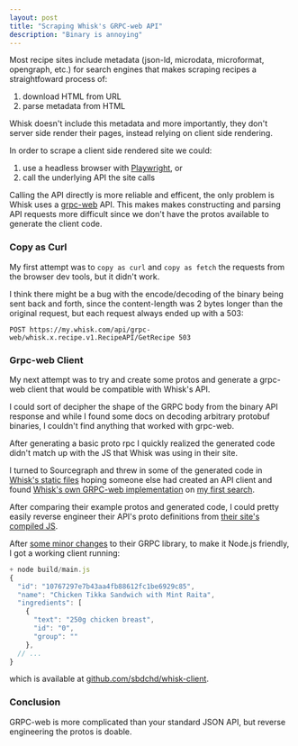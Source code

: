 ```yaml
---
layout: post
title: "Scraping Whisk's GRPC-web API"
description: "Binary is annoying"
---
```


Most recipe sites include metadata (json-ld, microdata, microformat, opengraph, etc.) for search engines that makes scraping recipes a straightfoward process of:

1. download HTML from URL
2. parse metadata from HTML

Whisk doesn't include this metadata and more importantly, they don't server side render their pages, instead relying on client side rendering.

In order to scrape a client side rendered site we could:

1. use a headless browser with [Playwright](https://playwright.dev), or
2. call the underlying API the site calls

Calling the API directly is more reliable and efficent, the only problem is Whisk uses a [grpc-web](https://github.com/grpc/grpc-web) API.
This makes makes constructing and parsing API requests more difficult since we don't have the protos available to generate the client code.

### Copy as Curl

My first attempt was to `copy as curl` and `copy as fetch` the requests from the browser dev tools, but it didn't work.

I think there might be a bug with the encode/decoding of the binary being sent back and forth, since the content-length was 2 bytes longer than the original request, but each request always ended up with a 503:

```
POST https://my.whisk.com/api/grpc-web/whisk.x.recipe.v1.RecipeAPI/GetRecipe 503
```

### Grpc-web Client

My next attempt was to try and create some protos and generate a grpc-web client that would be compatible with Whisk's API.

I could sort of decipher the shape of the GRPC body from the binary API response and while I found some docs on decoding arbitrary protobuf binaries, I couldn't find anything that worked with grpc-web.

After generating a basic proto rpc I quickly realized the generated code didn't match up with the JS that Whisk was using in their site.

I turned to Sourcegraph and threw in some of the generated code in [Whisk's static files](https://web.archive.org/web/20230202031301/https://cdn.whisk.com/web/web-app/production/assets/main-c8d4e63e.4af129447c71efadc18e.js) hoping someone else had created an API client and found [Whisk's own GRPC-web implementation](https://github.com/whisklabs/grpc-ts/blob/master/tests/proto/esm.js) on [my first search](https://sourcegraph.com/search?q=context:global+%5B1%2C+%22name%22%2C+%22string%22%2C+1%5D%2C&patternType=standard&sm=1&groupBy=repo).

After comparing their example protos and generated code, I could pretty easily reverse engineer their API's proto definitions from [their site's compiled JS](https://web.archive.org/web/20230202031301/https://cdn.whisk.com/web/web-app/production/assets/main-c8d4e63e.4af129447c71efadc18e.js).

After [some minor changes](https://github.com/whisklabs/grpc-ts/compare/master...sbdchd:grpc-ts:steve/add-nodejs-support) to their GRPC library, to make it Node.js friendly, I got a working client running:

```js
+ node build/main.js
{
  "id": "10767297e7b43aa4fb88612fc1be6929c85",
  "name": "Chicken Tikka Sandwich with Mint Raita",
  "ingredients": [
    {
      "text": "250g chicken breast",
      "id": "0",
      "group": ""
    },
  // ...
}
```

which is available at [github.com/sbdchd/whisk-client](https://github.com/sbdchd/whisk-client).

### Conclusion

GRPC-web is more complicated than your standard JSON API, but reverse engineering the protos is doable.
